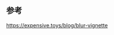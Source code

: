 ## 参考

<a href="https://expensive.toys/blog/blur-vignette" target="_blank">https://expensive.toys/blog/blur-vignette</a>
